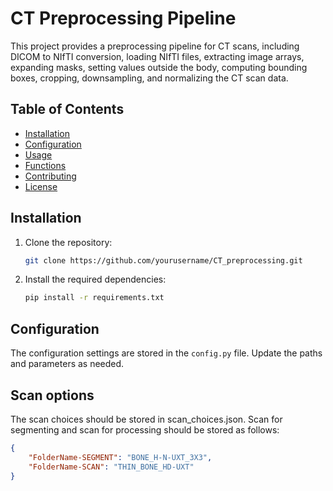 # CT Preprocessing Pipeline

This project provides a preprocessing pipeline for CT scans, including DICOM to NIfTI conversion, loading NIfTI files, extracting image arrays, expanding masks, setting values outside the body, computing bounding boxes, cropping, downsampling, and normalizing the CT scan data.

## Table of Contents

- [Installation](#installation)
- [Configuration](#configuration)
- [Usage](#usage)
- [Functions](#functions)
- [Contributing](#contributing)
- [License](#license)

## Installation

1. Clone the repository:
    ```sh
    git clone https://github.com/yourusername/CT_preprocessing.git
    ```

2. Install the required dependencies:
    ```sh
    pip install -r requirements.txt
    ```

## Configuration

The configuration settings are stored in the `config.py` file. Update the paths and parameters as needed.

## Scan options

The scan choices should be stored in scan_choices.json. Scan for segmenting and scan for processing should be stored as follows:
```json
{
    "FolderName-SEGMENT": "BONE_H-N-UXT_3X3",
    "FolderName-SCAN": "THIN_BONE_HD-UXT"
}
```

